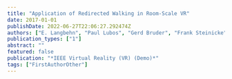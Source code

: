 ```yaml
---
title: "Application of Redirected Walking in Room-Scale VR"
date: 2017-01-01
publishDate: 2022-06-27T22:06:27.292474Z
authors: ["E. Langbehn", "Paul Lubos", "Gerd Bruder", "Frank Steinicke"]
publication_types: ["1"]
abstract: ""
featured: false
publication: "*IEEE Virtual Reality (VR) (Demo)*"
tags: ["FirstAuthorOther"]
---
```



